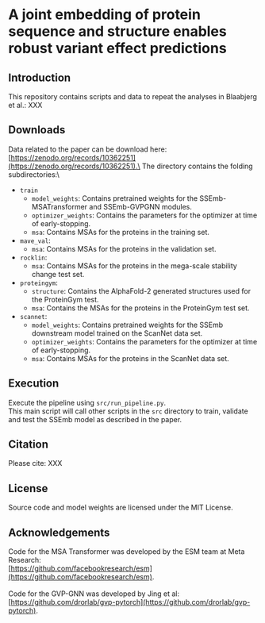 # A joint embedding of protein sequence and structure enables robust variant effect predictions

## Introduction
This repository contains scripts and data to repeat the analyses in Blaabjerg et al.:
XXX

## Downloads 
Data related to the paper can be download here: [https://zenodo.org/records/10362251](https://zenodo.org/records/10362251).\
The directory contains the folding subdirectories:\
* `train`
    * `model_weights`: Contains pretrained weights for the SSEmb-MSATransformer and SSEmb-GVPGNN modules.
    * `optimizer_weights`: Contains the parameters for the optimizer at time of early-stopping.
    * `msa`: Contains MSAs for the proteins in the training set.
* `mave_val`:
    * `msa`: Contains MSAs for the proteins in the validation set.
* `rocklin`:
    * `msa`: Contains MSAs for the proteins in the mega-scale stability change test set.
* `proteingym`:
    * `structure`: Contains the AlphaFold-2 generated structures used for the ProteinGym test.
    * `msa`: Contains the MSAs for the proteins in the ProteinGym test set.
* `scannet`:
    * `model_weights`: Contains pretrained weights for the SSEmb downstream model trained on the ScanNet data set.
    * `optimizer_weights`: Contains the parameters for the optimizer at time of early-stopping.
    * `msa`: Contains MSAs for the proteins in the ScanNet data set.

## Execution
Execute the pipeline using `src/run_pipeline.py`.\
This main script will call other scripts in the `src` directory to train, validate and test the SSEmb model as described in the paper.

## Citation
Please cite:
XXX

## License
Source code and model weights are licensed under the MIT License.

## Acknowledgements
Code for the MSA Transformer was developed by the ESM team at Meta Research:\
[https://github.com/facebookresearch/esm](https://github.com/facebookresearch/esm).
<br/><br/>
Code for the GVP-GNN was developed by Jing et al:\
[https://github.com/drorlab/gvp-pytorch](https://github.com/drorlab/gvp-pytorch).

